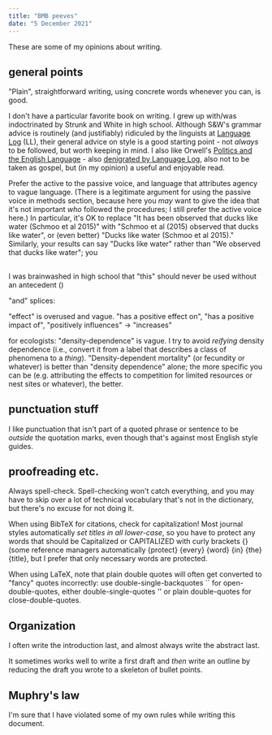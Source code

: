 ```yaml
---
title: "BMB peeves"
date: "5 December 2021"
---
```


These are some of  my opinions about writing.

## general points

"Plain", straightforward writing, using concrete words whenever you can, is good. 

I don't have a particular favorite book on writing. I grew up with/was indoctrinated by Strunk and White in high school. Although S&W's grammar advice is routinely (and justifiably) ridiculed by the linguists at [Language Log](https://languagelog.ldc.upenn.edu/nll/?p=15509) (LL), their general advice on style is a good starting point - not *always* to be followed, but worth keeping in mind. I also like Orwell's [Politics and the English Language](https://www.orwellfoundation.com/the-orwell-foundation/orwell/essays-and-other-works/politics-and-the-english-language/) - also [denigrated by Language Log](https://languagelog.ldc.upenn.edu/nll/?p=992), also not to be taken as gospel, but (in my opinion) a useful and enjoyable read.

Prefer the active to the passive voice, and language that attributes agency to vague language. (There is a legitimate argument for using the passive voice in methods section, because here you *may* want to give the idea that it's not important *who* followed the procedures; I still prefer the active voice here.) In particular, it's OK to replace "It has been observed that ducks like water (Schmoo et al 2015)" with "Schmoo et al (2015) observed that ducks like water", or (even better) "Ducks like water (Schmoo et al 2015)." Similarly, your results can say "Ducks like water" rather than "We observed that ducks like water"; you 


##

I was brainwashed in high school that "this" should never be used without an antecedent ()

"and" splices:

"effect" is overused and vague. "has a positive effect on", "has a positive impact of", "positively influences" → "increases"

for ecologists: "density-dependence" is vague. I try to avoid *reifying* density dependence (i.e., convert it from a label that describes a class of phenomena to a *thing*). "Density-dependent mortality" (or fecundity or whatever) is better than "density dependence" alone; the more specific you can be (e.g. attributing the effects to competition for limited resources or nest sites or whatever), the better.

## punctuation stuff

I like punctuation that isn't part of a quoted phrase or sentence to be *outside* the quotation marks, even though that's against most English style guides.

## proofreading etc.

Always spell-check. Spell-checking won't catch everything, and you may have to skip over a lot of technical vocabulary that's not in the dictionary, but there's no excuse for not doing it.

When using BibTeX for citations, check for capitalization! Most journal styles automatically *set titles in all lower-case*, so you have to protect any words that should be Capitalized or CAPITALIZED with curly brackets {} (some reference managers automatically {protect} {every} {word} {in} {the} {title}, but I prefer that only necessary words are protected.

When using LaTeX, note that plain double quotes will often get converted to "fancy" quotes incorrectly: use double-single-backquotes `` for open-double-quotes, either double-single-quotes '' or plain double-quotes for close-double-quotes.

## Organization

I often write the introduction last, and almost always write the abstract last.

It sometimes works well to write a first draft and *then* write an outline by reducing the draft you wrote to a skeleton of bullet points.

## Muphry's law

I'm sure that I have violated some of my own rules while writing this document.
